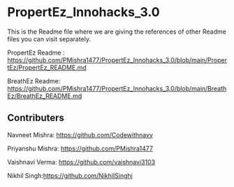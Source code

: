 
# PropertEz_Innohacks_3.0

This is the Readme file where we are giving the references of other Readme files you can visit separately.

PropertEz Readme : https://github.com/PMishra1477/PropertEz_Innohacks_3.0/blob/main/PropertEz/PropertEz_README.md

BreathEz Readme: https://github.com/PMishra1477/PropertEz_Innohacks_3.0/blob/main/BreathEz/BreathEz_README.md



## Contributers

Navneet Mishra: https://github.com/Codewithnavy


Priyanshu Mishra: https://github.com/PMishra1477


Vaishnavi Verma: https://github.com/vaishnavi3103


Nikhil Singh:https://github.com/NikhilSinghj
